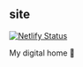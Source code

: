 ## site


[![Netlify Status](https://api.netlify.com/api/v1/badges/c5f75e4e-5caf-4b69-b7ff-179a4000a39f/deploy-status)](https://app.netlify.com/sites/shagun/deploys)

My digital home 🏡